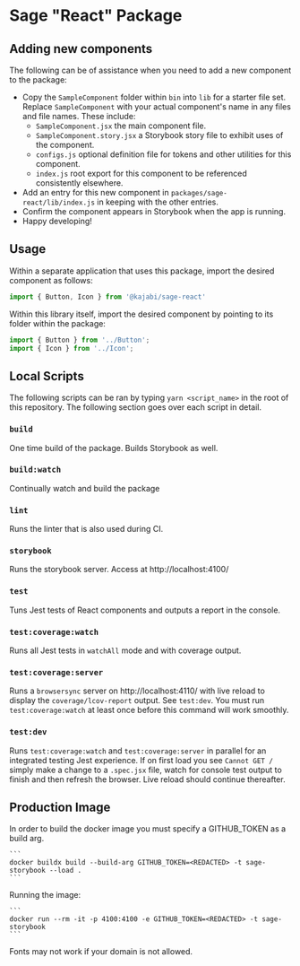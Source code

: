 # Sage "React" Package

## Adding new components

The following can be of assistance when you need to add a new component to the package:

- Copy the `SampleComponent` folder within `bin` into `lib` for a starter file set. Replace `SampleComponent` with your actual component's name in any files and file names. These include:
  - `SampleComponent.jsx` the main component file.
  - `SampleComponent.story.jsx` a Storybook story file to exhibit uses of the component.
  - `configs.js` optional definition file for tokens and other utilities for this component.
  - `index.js` root export for this component to be referenced consistently elsewhere.
- Add an entry for this new component in `packages/sage-react/lib/index.js` in keeping with the other entries.
- Confirm the component appears in Storybook when the app is running.
- Happy developing!

## Usage

Within a separate application that uses this package, import the desired component as follows:

```js
import { Button, Icon } from '@kajabi/sage-react'
```

Within this library itself, import the desired component by pointing to its folder within the package:

```js
import { Button } from '../Button';
import { Icon } from '../Icon';
```

## Local Scripts

The following scripts can be ran by typing `yarn <script_name>` in the root of this repository. The following section goes over each script in detail.

### `build`

One time build of the package. Builds Storybook as well.

### `build:watch`

Continually watch and build the package

### `lint`

Runs the linter that is also used during CI.

### `storybook`

Runs the storybook server. Access at http://localhost:4100/

### `test`

Tuns Jest tests of React components and outputs a report in the console.

### `test:coverage:watch`

Runs all Jest tests in `watchAll` mode and with coverage output.

### `test:coverage:server`

Runs a `browsersync` server on http://localhost:4110/ with live reload to display the `coverage/lcov-report` output. See `test:dev`. You must run `test:coverage:watch` at least once before this command will work smoothly.

### `test:dev`

Runs `test:coverage:watch` and `test:coverage:server` in parallel for an integrated testing Jest experience. If on first load you see `Cannot GET /` simply make a change to a `.spec.jsx` file, watch for console test output to finish and then refresh the browser. Live reload should continue thereafter.

## Production Image

In order to build the docker image you must specify a GITHUB_TOKEN as a build arg.

    ```
    docker buildx build --build-arg GITHUB_TOKEN=<REDACTED> -t sage-storybook --load .
    ```

Running the image:

    ```
    docker run --rm -it -p 4100:4100 -e GITHUB_TOKEN=<REDACTED> -t sage-storybook
    ```

Fonts may not work if your domain is not allowed.
